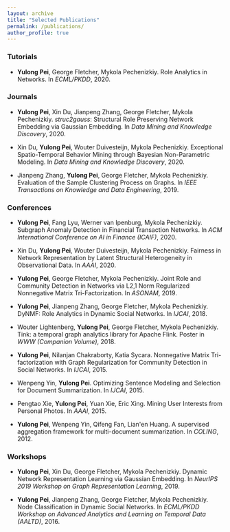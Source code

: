 ```yaml
---
layout: archive
title: "Selected Publications"
permalink: /publications/
author_profile: true
---
```


### Tutorials

- **Yulong Pei**, George Fletcher, Mykola Pechenizkiy. Role Analytics in Networks. In *ECML/PKDD*, 2020.

### Journals

- **Yulong Pei**, Xin Du, Jianpeng Zhang, George Fletcher, Mykola Pechenizkiy. *struc2gauss*: Structural Role Preserving Network Embedding via Gaussian Embedding. In *Data Mining and Knowledge Discovery*, 2020.

- Xin Du, **Yulong Pei**, Wouter Duivesteijn, Mykola Pechenizkiy. Exceptional Spatio-Temporal Behavior Mining through Bayesian Non-Parametric Modeling. In *Data Mining and Knowledge Discovery*, 2020.

- Jianpeng Zhang, **Yulong Pei**, George Fletcher, Mykola Pechenizkiy. Evaluation of the Sample Clustering Process on Graphs. In *IEEE Transactions on Knowledge and Data Engineering*, 2019.

### Conferences

- **Yulong Pei**, Fang Lyu, Werner van Ipenburg, Mykola Pechenizkiy. Subgraph Anomaly Detection in Financial Transaction Networks. In *ACM International Conference on AI in Finance (ICAIF)*, 2020.

- Xin Du, **Yulong Pei**, Wouter Duivesteijn, Mykola Pechenizkiy. Fairness in Network Representation by Latent Structural Heterogeneity in Observational Data. In *AAAI*, 2020.

- **Yulong Pei**, George Fletcher, Mykola Pechenizkiy. Joint Role and Community Detection in Networks via L2,1 Norm Regularized Nonnegative Matrix Tri-Factorization. In *ASONAM*, 2019.

- **Yulong Pei**, Jianpeng Zhang, George Fletcher, Mykola Pechenizkiy. DyNMF: Role Analytics in Dynamic Social Networks. In *IJCAI*, 2018.

- Wouter Lightenberg, **Yulong Pei**, George Fletcher, Mykola Pechenizkiy. Tink: a temporal graph analytics library for Apache Flink. Poster in *WWW (Companion Volume)*, 2018.

- **Yulong Pei**, Nilanjan Chakraborty, Katia Sycara. Nonnegative Matrix Tri-factorization with Graph Regularization for Community Detection in Social Networks. In *IJCAI*, 2015.

- Wenpeng Yin, **Yulong Pei**. Optimizing Sentence Modeling and Selection for Document Summarization. In *IJCAI*, 2015.

- Pengtao Xie, **Yulong Pei**, Yuan Xie, Eric Xing. Mining User Interests from Personal Photos. In *AAAI*, 2015.

- **Yulong Pei**, Wenpeng Yin, Qifeng Fan, Lian'en Huang. A supervised aggregation framework for multi-document summarization. In *COLING*, 2012.

### Workshops

- **Yulong Pei**, Xin Du, George Fletcher, Mykola Pechenizkiy. Dynamic Network Representation Learning via Gaussian Embedding. In *NeurIPS 2019 Workshop on Graph Representation Learning*, 2019.

- **Yulong Pei**, Jianpeng Zhang, George Fletcher, Mykola Pechenizkiy. Node Classification in Dynamic Social Networks. In *ECML/PKDD Workshop on Advanced Analytics and Learning on Temporal Data (AALTD)*, 2016.